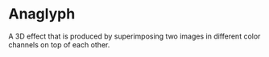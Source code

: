 # Anaglyph
A 3D effect that is produced by superimposing two images in different color channels on top of each other.
